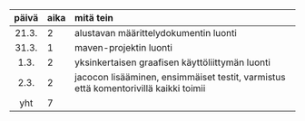| päivä | aika | mitä tein  |
| :----:|:-----| :-----|
| 21.3. | 2    | alustavan määrittelydokumentin luonti |
| 31.3. | 1    | maven-projektin luonti |
| 1.3.  | 2    | yksinkertaisen graafisen käyttöliittymän luonti |
| 2.3.  | 2    | jacocon lisääminen, ensimmäiset testit, varmistus että komentorivillä kaikki toimii |
| yht   | 7   | | 
